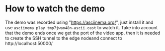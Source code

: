 # How to watch the demo
The demo was recorded using "https://asciinema.org/", just install it and use `asciinema play tmp7jwao48n-ascii.cast` to watch it.
Take into account that the demo ends once we get the port of the video app, then it is needed to create the SSH tunnel to the edge nodeand connect to http://localhost:50000/
